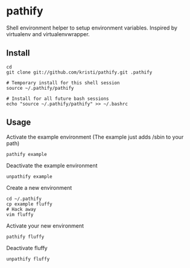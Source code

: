 pathify
=======

Shell environment helper to setup environment variables.  Inspired by virtualenv and virtualenvwrapper.

Install
-------

    cd
    git clone git://github.com/kristi/pathify.git .pathify

    # Temporary install for this shell session
    source ~/.pathify/pathify

    # Install for all future bash sessions
    echo "source ~/.pathify/pathify" >> ~/.bashrc

Usage
-----

Activate the example environment
(The example just adds /sbin to your path)

    pathify example

Deactivate the example environment

    unpathify example

Create a new environment

    cd ~/.pathify
    cp example fluffy
    # Hack away
    vim fluffy

Activate your new environment

    pathify fluffy

Deactivate fluffy

    unpathify fluffy
